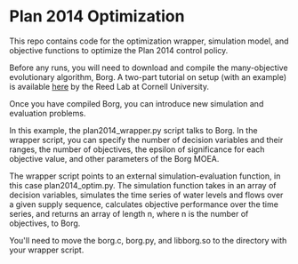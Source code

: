 # Plan 2014 Optimization

This repo contains code for the optimization wrapper, simulation model, and objective functions to optimize the Plan 2014 control policy.

Before any runs, you will need to download and compile the many-objective evolutionary algorithm, Borg. A two-part tutorial on setup (with an example) is available [here](https://waterprogramming.wordpress.com/2015/06/25/basic-borg-moea-use-for-the-truly-newbies-part-12/) by the Reed Lab at Cornell University.

Once you have compiled Borg, you can introduce new simulation and evaluation problems.

In this example, the plan2014_wrapper.py script talks to Borg. In the wrapper script, you can specify the number of decision variables and their ranges, the number of objectives, the epsilon of significance for each objective value, and other parameters of the Borg MOEA.

The wrapper script points to an external simulation-evaluation function, in this case plan2014_optim.py. The simulation function takes in an array of decision variables, simulates the time series of water levels and flows over a given supply sequence, calculates objective performance over the time series, and returns an array of length n, where n is the number of objectives, to Borg.

You'll need to move the borg.c, borg.py, and libborg.so to the directory with your wrapper script.
